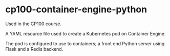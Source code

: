# cp100-container-engine-python
Used in the CP100 course. 

A YAML resource file used to create a Kubernetes pod on Container Engine. 

The pod is configured to use to containers; a front end Python server using Flask and a Redis backend.
